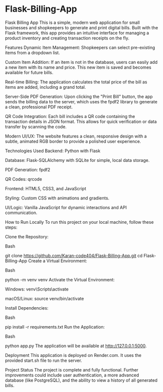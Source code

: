 # Flask-Billing-App
Flask Billing App
This is a simple, modern web application for small businesses and shopkeepers to generate and print digital bills. Built with the Flask framework, this app provides an intuitive interface for managing a product inventory and creating transaction receipts on the fly.

Features
Dynamic Item Management: Shopkeepers can select pre-existing items from a dropdown list.

Custom Item Addition: If an item is not in the database, users can easily add a new item with its name and price. This new item is saved and becomes available for future bills.

Real-time Billing: The application calculates the total price of the bill as items are added, including a grand total.

Server-Side PDF Generation: Upon clicking the "Print Bill" button, the app sends the billing data to the server, which uses the fpdf2 library to generate a clean, professional PDF receipt.

QR Code Integration: Each bill includes a QR code containing the transaction details in JSON format. This allows for quick verification or data transfer by scanning the code.

Modern UI/UX: The website features a clean, responsive design with a subtle, animated RGB border to provide a polished user experience.

Technologies Used
Backend: Python with Flask

Database: Flask-SQLAlchemy with SQLite for simple, local data storage.

PDF Generation: fpdf2

QR Codes: qrcode

Frontend: HTML5, CSS3, and JavaScript

Styling: Custom CSS with animations and gradients.

UI/Logic: Vanilla JavaScript for dynamic interactions and API communication.

How to Run Locally
To run this project on your local machine, follow these steps:

Clone the Repository:

Bash

git clone https://github.com/Karan-code404/Flask-Billing-App.git
cd Flask-Billing-App
Create a Virtual Environment:

Bash

python -m venv venv
Activate the Virtual Environment:

Windows: venv\Scripts\activate

macOS/Linux: source venv/bin/activate

Install Dependencies:

Bash

pip install -r requirements.txt
Run the Application:

Bash

python app.py
The application will be available at http://127.0.0.1:5000.

Deployment
This application is deployed on Render.com. It uses the provided start.sh file to run the server.

Project Status
The project is complete and fully functional. Further improvements could include user authentication, a more advanced database (like PostgreSQL), and the ability to view a history of all generated bills.
